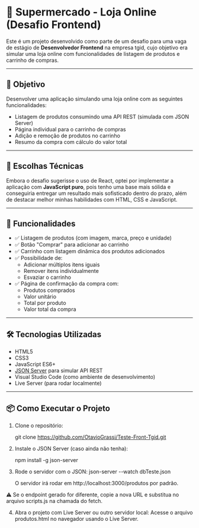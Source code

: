 # 🛒 Supermercado - Loja Online (Desafio Frontend)

Este é um projeto desenvolvido como parte de um desafio para uma vaga de estágio de **Desenvolvedor Frontend** na empresa tgid, cujo objetivo era simular uma loja online com funcionalidades de listagem de produtos e carrinho de compras.

---

## 🚀 Objetivo

Desenvolver uma aplicação simulando uma loja online com as seguintes funcionalidades:

- Listagem de produtos consumindo uma API REST (simulada com JSON Server)
- Página individual para o carrinho de compras
- Adição e remoção de produtos no carrinho
- Resumo da compra com cálculo do valor total

---

## 🧠 Escolhas Técnicas

Embora o desafio sugerisse o uso de React, optei por implementar a aplicação com **JavaScript puro**, pois tenho uma base mais sólida e conseguiria entregar um resultado mais sofisticado dentro do prazo, além de destacar melhor minhas habilidades com HTML, CSS e JavaScript.

---

## 🧩 Funcionalidades

- ✅ Listagem de produtos (com imagem, marca, preço e unidade)
- ✅ Botão "Comprar" para adicionar ao carrinho
- ✅ Carrinho com listagem dinâmica dos produtos adicionados
- ✅ Possibilidade de:
  - Adicionar múltiplos itens iguais
  - Remover itens individualmente
  - Esvaziar o carrinho
- ✅ Página de confirmação da compra com:
  - Produtos comprados
  - Valor unitário
  - Total por produto
  - Valor total da compra

---

## 🛠️ Tecnologias Utilizadas

- HTML5
- CSS3
- JavaScript ES6+
- [JSON Server](https://www.npmjs.com/package/json-server) para simular API REST
- Visual Studio Code (como ambiente de desenvolvimento)
- Live Server (para rodar localmente)

---

## 📦 Como Executar o Projeto

1. Clone o repositório:

   git clone https://github.com/OtavioGrassi/Teste-Front-Tgid.git

2. Instale o JSON Server (caso ainda não tenha):

   npm install -g json-server
   
3. Rode o servidor com o JSON:
   json-server --watch dbTeste.json

   O servidor irá rodar em http://localhost:3000/produtos por padrão.

⚠️ Se o endpoint gerado for diferente, copie a nova URL e substitua no arquivo scripts.js na chamada do fetch.

4. Abra o projeto com Live Server ou outro servidor local:
   Acesse o arquivo produtos.html no navegador usando o Live Server.
   
 
